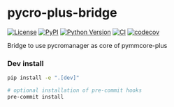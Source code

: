 # pycro-plus-bridge

[![License](https://img.shields.io/pypi/l/pycro-plus-bridge.svg?color=green)](https://github.com/ianhi/pycro-plus-bridge/raw/main/LICENSE)
[![PyPI](https://img.shields.io/pypi/v/pycro-plus-bridge.svg?color=green)](https://pypi.org/project/pycro-plus-bridge)
[![Python Version](https://img.shields.io/pypi/pyversions/pycro-plus-bridge.svg?color=green)](https://python.org)
[![CI](https://github.com/ianhi/pycro-plus-bridge/actions/workflows/ci/badge.svg)](https://github.com/ianhi/pycro-plus-bridge/actions)
[![codecov](https://codecov.io/gh/ianhi/pycro-plus-bridge/branch/master/graph/badge.svg)](https://codecov.io/gh/ianhi/pycro-plus-bridge)

Bridge to use pycromanager as core of pymmcore-plus


### Dev install

```bash
pip install -e ".[dev]"

# optional installation of pre-commit hooks
pre-commit install
```
